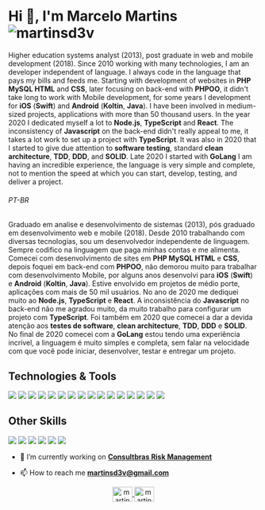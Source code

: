# Hi 👋, I'm Marcelo Martins <img src="https://komarev.com/ghpvc/?username=martinsd3v&label=Visits&color=2dadd8&style=flat" alt="martinsd3v" />

Higher education systems analyst (2013), post graduate in web and mobile development (2018). Since 2010 working with many technologies, I am an developer independent of language. I always code in the language that pays my bills and feeds me. Starting with development of websites in **PHP MySQL HTML** and **CSS**, later focusing on back-end with **PHPOO**, it didn't take long to work with Mobile development, for some years I development for **iOS** (**Swift**) and **Android** (**Koltin**, **Java**). I have been involved in medium-sized projects, applications with more than 50 thousand users. In the year 2020 I dedicated myself a lot to **Node.js**, **TypeScript** and **React**. The inconsistency of **Javascript** on the back-end didn't really appeal to me, it takes a lot work to set up a project with **TypeScript**. It was also in 2020 that I started to give due attention to **software testing**, standard **clean architecture**, **TDD**, **DDD**, and **SOLID**. Late 2020 I started with **GoLang** I am having an incredible experience, the language is very simple and complete, not to mention the speed at which you can start, develop, testing, and deliver a project.

###### PT-BR

Graduado em analise e desenvolvimento de sistemas (2013), pós graduado em desenvolvimento web e mobile (2018). Desde 2010 trabalhando com diversas tecnologias, sou um desenvolvedor independente de linguagem. Sempre codifico na linguagem que paga minhas contas e me alimenta. Comecei com desenvolvimento de sites em **PHP MySQL HTML** e **CSS**, depois foquei em back-end com **PHPOO**, não demorou muito para trabalhar com desenvolvimento Mobile, por alguns anos desenvolvi para **iOS** (**Swift**) e **Android** (**Koltin**, **Java**). Estive envolvido em projetos de médio porte, aplicações com mais de 50 mil usuários. No ano de 2020 me dediquei muito ao **Node.js**, **TypeScript** e **React**. A inconsistência do **Javascript** no back-end não me agradou muito, da muito trabalho para configurar um projeto com **TypeScript**. Foi também em 2020 que comecei a dar a devida atenção aos **testes de software**, **clean architecture**, **TDD**, **DDD** e **SOLID**. No final de 2020 comecei com a **GoLang** estou tendo uma experiência incrível, a linguagem é muito simples e completa, sem falar na velocidade com que você pode iniciar, desenvolver, testar e entregar um projeto. 

## Technologies & Tools
![](https://img.shields.io/badge/OS-Linux-informational?style=flat&logo=linux&logoColor=white&color=2dadd8)
![](https://img.shields.io/badge/Shell-Bash-informational?style=flat&logo=gnu-bash&logoColor=white&color=2dadd8)
![](https://img.shields.io/badge/Editor-VS_Code-informational?style=flat&logo=visual-studio-code&logoColor=white&color=2dadd8)
![](https://img.shields.io/badge/Code-JavaScript-informational?style=flat&logo=javascript&logoColor=white&color=2dadd8)
![](https://img.shields.io/badge/Code-PHP-informational?style=flat&logo=php&logoColor=white&color=2dadd8)
![](https://img.shields.io/badge/Code-HTML-informational?style=flat&logo=html5&logoColor=white&color=2dadd8)
![](https://img.shields.io/badge/Code-React-informational?style=flat&logo=react&logoColor=white&color=2dadd8)
![](https://img.shields.io/badge/Code-Android-informational?style=flat&logo=kotlin&logoColor=white&color=2dadd8)
![](https://img.shields.io/badge/Code-iOS-informational?style=flat&logo=swift&logoColor=white&color=2dadd8)
![](https://img.shields.io/badge/Code-Golang-informational?style=flat&logo=go&logoColor=white&color=2dadd8)
![](https://img.shields.io/badge/Tools-PostgreSQL-informational?style=flat&logo=postgresql&logoColor=white&color=2dadd8)
![](https://img.shields.io/badge/Tools-MySQL-informational?style=flat&logo=mysql&logoColor=white&color=2dadd8)
![](https://img.shields.io/badge/Tools-Mongo_DB-informational?style=flat&logo=mongodb&logoColor=white&color=2dadd8)
![](https://img.shields.io/badge/Tools-Docker-informational?style=flat&logo=docker&logoColor=white&color=2dadd8)
![](https://img.shields.io/badge/Cloud-Digital_Ocean-informational?style=flat&logo=digitalocean&logoColor=white&color=2dadd8)
![](https://img.shields.io/badge/Cloud-Amazon_AWS-informational?style=flat&logo=amazon-aws&logoColor=white&color=2dadd8)

## Other Skills
![](https://img.shields.io/badge/Code-Software_development-informational?style=flat&color=2dadd8)
![](https://img.shields.io/badge/Code-Software_Engineering-informational?style=flat&color=2dadd8)
![](https://img.shields.io/badge/Code-BigData-informational?style=flat&color=2dadd8)
![](https://img.shields.io/badge/Code-Data_Mining-informational?style=flat&color=2dadd8)
![](https://img.shields.io/badge/Code-Microservices-informational?style=flat&color=2dadd8)
![](https://img.shields.io/badge/DevOps-CD_CI-informational?style=flat&color=2dadd8)

- 🚀 I’m currently working on [**Consultbras Risk Management**](https://consultebras.com.br)

- 📫 How to reach me **martinsd3v@gmail.com**

<p align="center">
<a href="https://linkedin.com/in/martinsd3v" target="blank">
    <img align="center" src="https://cdn.jsdelivr.net/npm/simple-icons@3.0.1/icons/linkedin.svg" alt="martinsd3v" height="30" width="40" />
</a>
<a href="https://instagram.com/martinsd3v" target="blank">
    <img align="center" src="https://cdn.jsdelivr.net/npm/simple-icons@3.0.1/icons/instagram.svg" alt="martinsd3v" height="30" width="40" />
</a>
</p>
